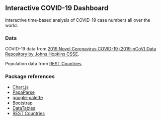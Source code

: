 ## Interactive COVID-19 Dashboard
Interactive time-based analysis of COVID-19 case numbers all over the world.

### Data
COVID-19 data from [2019 Novel Coronavirus COVID-19 (2019-nCoV) Data Repository by Johns Hopkins CSSE](https://github.com/CSSEGISandData/COVID-19).

Population data from [REST Countries](https://restcountries.com/).

### Package references
- [Chart.js](https://www.chartjs.org/)
- [PapaParse](https://www.papaparse.com/)
- [google-palette](https://github.com/google/palette.js/tree/master)
- [Bootstrap](https://getbootstrap.com/)
- [DataTables](https://datatables.net/)
- [REST Countries](https://restcountries.eu/)
